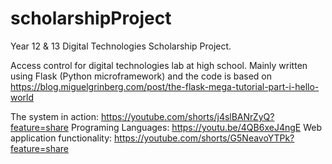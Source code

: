 # scholarshipProject
Year 12 & 13 Digital Technologies Scholarship Project.

Access control for digital technologies lab at high school.
Mainly written using Flask (Python microframework) and the code is based on https://blog.miguelgrinberg.com/post/the-flask-mega-tutorial-part-i-hello-world 

The system in action: https://youtube.com/shorts/j4slBANrZyQ?feature=share
Programing Languages: https://youtu.be/4QB6xeJ4ngE
Web application functionality: https://youtube.com/shorts/G5NeavoYTPk?feature=share
